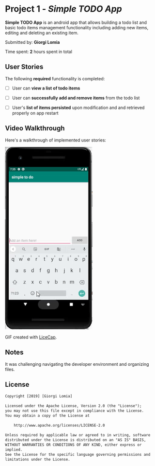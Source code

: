 # Project 1 - *Simple TODO App*

**Simple TODO App** is an android app that allows building a todo list and basic todo items management functionality including adding new items, editing and deleting an existing item.

Submitted by: **Giorgi Lomia**

Time spent: **2** hours spent in total

## User Stories

The following **required** functionality is completed:

* [ ] User can **view a list of todo items**
* [ ] User can **successfully add and remove items** from the todo list
* [ ] User's **list of items persisted** upon modification and and retrieved properly on app restart



## Video Walkthrough

Here's a walkthrough of implemented user stories:

<img src='https://github.com/GioLomia/simpletodo/blob/master/SimpleTODO.gif' width='' alt='Video Walkthrough' />

GIF created with [LiceCap](http://www.cockos.com/licecap/).

## Notes

It was challenging navigating the developer environment and organizing files.
## License

    Copyright [2019] [Giorgi Lomia]

    Licensed under the Apache License, Version 2.0 (the "License");
    you may not use this file except in compliance with the License.
    You may obtain a copy of the License at

        http://www.apache.org/licenses/LICENSE-2.0

    Unless required by applicable law or agreed to in writing, software
    distributed under the License is distributed on an "AS IS" BASIS,
    WITHOUT WARRANTIES OR CONDITIONS OF ANY KIND, either express or implied.
    See the License for the specific language governing permissions and
    limitations under the License.
